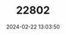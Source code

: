 ---
title: "22802"
category: "Uromys hadrourus"
draft: false
date: 2024-02-22 13:03:50
languages:
  English: ["Masked White-tailed Rat", "Thornton Peak Melomys", "Pygmy White-tailed Rat"]
---